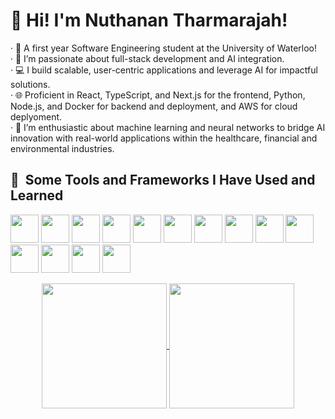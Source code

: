 <h1> 👋 Hi! I'm Nuthanan Tharmarajah! </h1>

· 👋 A first year Software Engineering student at the University of Waterloo! <br>
· 🚀 I’m passionate about full-stack development and AI integration.  <br>
· 💻 I build scalable, user-centric applications and leverage AI for impactful solutions. <br>
· 🌐 Proficient in React, TypeScript, and Next.js for the frontend,  Python, Node.js, and Docker for backend and deployment, and AWS for cloud deplyoment. <br>
· 🤖 I’m enthusiastic about machine learning and neural networks to bridge AI innovation with real-world applications within the healthcare, financial and environmental industries.  <br>

<h2> 🚀 &nbsp;Some Tools and Frameworks I Have Used and Learned</h2>
<p align="left">
<img src="https://cdn.jsdelivr.net/gh/devicons/devicon@latest/icons/html5/html5-original-wordmark.svg" width="45" height="45"/>
<img src="https://cdn.jsdelivr.net/gh/devicons/devicon@latest/icons/css3/css3-original.svg" width="45" height="45"/>
<img src="https://cdn.jsdelivr.net/gh/devicons/devicon@latest/icons/javascript/javascript-original.svg" width="45" height="45" />
<img src="https://cdn.jsdelivr.net/gh/devicons/devicon@latest/icons/typescript/typescript-original.svg" width="45" height="45" />
<img src="https://cdn.jsdelivr.net/gh/devicons/devicon@latest/icons/react/react-original.svg" width="45" height="45"/>
<img src="https://cdn.jsdelivr.net/gh/devicons/devicon@latest/icons/flask/flask-original.svg" width="45" height="45"/>
<img src="https://cdn.jsdelivr.net/gh/devicons/devicon@latest/icons/tailwindcss/tailwindcss-original.svg" width="45" height="45"/>
<img src="https://cdn.jsdelivr.net/gh/devicons/devicon@latest/icons/python/python-original.svg" width="45" height="45"/>
<img src="https://cdn.jsdelivr.net/gh/devicons/devicon@latest/icons/java/java-original.svg" width="45" height="45"/>
<img src="https://cdn.jsdelivr.net/gh/devicons/devicon@latest/icons/cplusplus/cplusplus-original.svg" width="45" height="45"/>
<img src="https://cdn.jsdelivr.net/gh/devicons/devicon@latest/icons/nodejs/nodejs-original.svg" width="45" height="45"/>
<img src="https://cdn.jsdelivr.net/gh/devicons/devicon@latest/icons/fastapi/fastapi-original.svg" width="45" height="45"/>
<img src="https://cdn.jsdelivr.net/gh/devicons/devicon@latest/icons/git/git-original.svg" width="45" height="45"/>
<img src="https://cdn.jsdelivr.net/gh/devicons/devicon@latest/icons/c/c-original.svg" width="45" height="45"/>
</p>



<div align="center">
  <a href="https://github.com/nuthanan06/github-readme-stats">
    <img height=200 align="center" src="https://github-readme-stats.vercel.app/api?username=nuthanan06&show_icons=true&theme=radical"/>
  </a>
  <a href="https://github.com/nuthanan06/convoychat">
    <img height=200 align="center" src="https://github-readme-stats.vercel.app/api/top-langs?username=nuthanan06&layout=compact&langs_count=8&card_width=320&show_icons=true&theme=radical" />
  </a>
</div>




          
          
          
          



<!--
**nuthanan06/nuthanan06** is a ✨ _special_ ✨ repository because its `README.md` (this file) appears on your GitHub profile.

Here are some ideas to get you started:

- 🔭 I’m currently working on ...
- 🌱 I’m currently learning ...
- 👯 I’m looking to collaborate on ...
- 🤔 I’m looking for help with ...
- 💬 Ask me about ...
- 📫 How to reach me: ...
- 😄 Pronouns: ...
- ⚡ Fun fact: ...
-->
